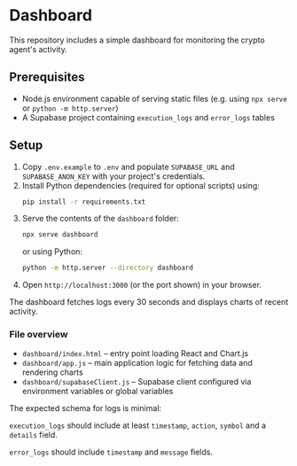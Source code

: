 # Dashboard

This repository includes a simple dashboard for monitoring the crypto agent's activity.

## Prerequisites

- Node.js environment capable of serving static files (e.g. using `npx serve` or `python -m http.server`)
- A Supabase project containing `execution_logs` and `error_logs` tables

## Setup

1. Copy `.env.example` to `.env` and populate `SUPABASE_URL` and `SUPABASE_ANON_KEY` with your project's credentials.
2. Install Python dependencies (required for optional scripts) using:
   ```bash
   pip install -r requirements.txt
   ```
3. Serve the contents of the `dashboard` folder:
   ```bash
   npx serve dashboard
   ```
   or using Python:
   ```bash
   python -m http.server --directory dashboard
   ```
4. Open `http://localhost:3000` (or the port shown) in your browser.

The dashboard fetches logs every 30 seconds and displays charts of recent activity.

### File overview

- `dashboard/index.html` – entry point loading React and Chart.js
- `dashboard/app.js` – main application logic for fetching data and rendering charts
- `dashboard/supabaseClient.js` – Supabase client configured via environment variables or global variables

The expected schema for logs is minimal:

`execution_logs` should include at least `timestamp`, `action`, `symbol` and a `details` field.

`error_logs` should include `timestamp` and `message` fields.